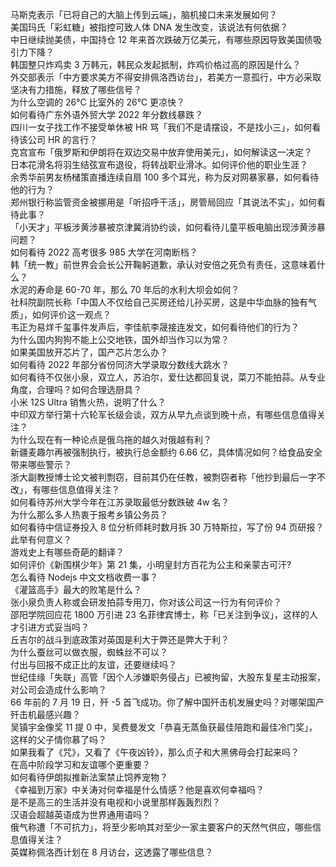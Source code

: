 马斯克表示「已将自己的大脑上传到云端」，脑机接口未来发展如何？  
美国玛氏「彩虹糖」被指控可致人体 DNA 发生改变，该说法有何依据？  
中日继续抛美债，中国持仓 12 年来首次跌破万亿美元，有哪些原因导致美国债吸引力下降？  
韩国整只炸鸡卖 3 万韩元，韩民众发起抵制，炸鸡价格过高的原因是什么？  
外交部表示「中方要求美方不得安排佩洛西访台」，若美方一意孤行，中方必采取坚决有力措施，释放了哪些信号？  
为什么空调的 26℃ 比室外的 26℃ 更凉快？  
如何看待广东外语外贸大学 2022 年分数线暴跌？  
四川一女子找工作不接受单休被 HR 骂「我们不是请摆设，不是找小三」，如何看待该公司 HR 的言行？  
克宫宣布「俄罗斯和伊朗将在双边交易中放弃使用美元」，如何解读这一决定？  
日本花滑名将羽生结弦宣布退役，将转战职业滑冰。如何评价他的职业生涯？  
余秀华前男友杨槠策直播连续自扇 100 多个耳光，称为反对网暴家暴，如何看待他的行为？  
郑州银行称监管资金被挪用是「听招呼干活」，房管局回应「其说法不实」，如何看待此事？  
「小天才」平板涉黄涉暴被京津冀消协约谈，如何看待儿童平板电脑出现涉黄涉暴问题？  
如何看待 2022 高考很多 985 大学在河南断档？  
韩「统一教」前世界会会长公开鞠躬道歉，承认对安倍之死负有责任，这意味着什么？  
水泥的寿命是 60-70 年，那么 70 年后的水利大坝会如何？  
社科院副院长称「中国人不仅给自己买房还给儿孙买房，这是中华血脉的独有气质」，如何评价这一观点？  
韦正为易烊千玺事件发声后，李佳航李晟接连发文，如何看待他们的行为？  
为什么国内狗狗不能上公交地铁，国外却当作习以为常？  
如果美国放开芯片了，国产芯片怎么办？  
如何看待 2022 年部分省份同济大学录取分数线大跳水？  
如何看待不仅张小泉，双立人，苏泊尔，爱仕达都回复说，菜刀不能拍蒜。从专业角度，合理吗？如何合理选厨具？  
小米 12S Ultra 销售火热，说明了什么？  
中印双方举行第十六轮军长级会谈，双方从早九点谈到晚十点，有哪些信息值得关注？  
为什么现在有一种论点是俄乌拖的越久对俄越有利？  
新疆麦趣尔再被强制执行，被执行总金额约 6.66 亿，具体情况如何？给食品安全带来哪些警示？  
浙大副教授博士论文被判剽窃，目前其仍在任教，被剽窃者称「他抄到最后一字不改」，有哪些信息值得关注？  
如何看待苏州大学今年在江苏录取最低分数跌破 4w 名？  
为什么那么多人热衷于报考乡镇公务员？  
如何看待中信证券投入 8 位分析师耗时数月拆 30 万特斯拉，写了份 94 页研报？ 此举有何意义？  
游戏史上有哪些奇葩的翻译？  
如何评价《新围棋少年》第 21 集，小明皇封方百花为公主和亲蒙古可汗?  
怎么看待 Nodejs 中文文档收费一事？  
《灌篮高手》最大的败笔是什么？  
张小泉负责人称或会研发拍蒜专用刀，你对该公司这一行为有何评价？  
邵阳学院回应花 1800 万引进 23 名菲律宾博士，称「已关注到争议」，这样的人才引进方式妥当吗？  
丘吉尔的战斗到底政策对英国是利大于弊还是弊大于利？  
为什么蚕丝可以做衣服，蜘蛛丝不可以？  
付出与回报不成正比的友谊，还要继续吗？  
世纪佳缘「失联」高管「因个人涉嫌职务侵占」已被拘留，大股东复星主动报案，对公司会造成什么影响？  
66 年前的 7 月 19 日，歼 -5 首飞成功。你了解中国歼击机发展史吗？对哪架国产歼击机最感兴趣？  
吴镇宇金像奖 11 提 0 中，吴费曼发文「恭喜无蒸鱼获最佳陪跑和最佳冷门奖」，这样的父子情你慕了吗？  
如果我看了《咒》，又看了《午夜凶铃》，那么贞子和大黑佛母会打起来吗？  
在高中阶段学习和友谊哪个更重要？  
如何看待伊朗拟推新法案禁止饲养宠物？  
《幸福到万家》中关涛对何幸福是什么情感？他是喜欢何幸福吗？  
是不是高三的生活并没有电视和小说里那样轰轰烈烈？  
汉语会超越英语成为世界通用语吗？  
俄气称遭「不可抗力」，将至少影响其对至少一家主要客户的天然气供应，哪些信息值得关注？  
英媒称佩洛西计划在 8 月访台，这透露了哪些信息？  
